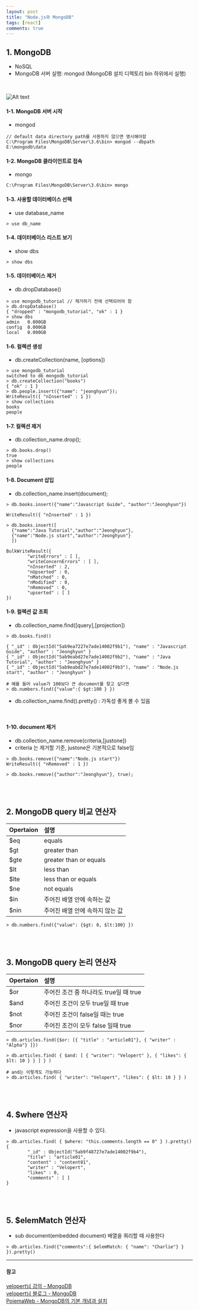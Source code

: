 ```yaml
---
layout: post
title: "Node.js와 MongoDB"
tags: [react]
comments: true
---
```


## 1. MongoDB
- NoSQL
- MongoDB 서버 실행: mongod (MongoDB 설치 디렉토리 bin 하위에서 실행)  

<br/>

![Alt text](../images/mongodb_structure.jpg)


#### 1-1. MongoDB 서버 시작
- mongod

```
// default data directory path를 사용하지 않으면 명시해야함
C:\Program Files\MongoDB\Server\3.6\bin> mongod --dbpath E:\mongodb\data
```  

#### 1-2. MongoDB 클라이언트로 접속
- mongo

```
C:\Program Files\MongoDB\Server\3.6\bin> mongo
```  

#### 1-3. 사용할 데이터베이스 선택
- use database_name

```
> use db_name
```

#### 1-4. 데이터베이스 리스트 보기
- show dbs
```
> show dbs
```  

#### 1-5. 데이터베이스 제거  
- db.dropDatabase()

```
> use mongodb_tutorial // 제거하기 전에 선택되어야 함
> db.dropDatabase()
{ "dropped" : "mongodb_tutorial", "ok" : 1 }
> show dbs
admin   0.000GB
config  0.000GB
local   0.000GB
```

#### 1-6. 컬렉션 생성
- db.createCollection(name, [options])  

```
> use mongodb_tutorial
switched to db mongodb_tutorial
> db.createCollection("books")
{ "ok" : 1 }
> db.people.insert({"name": "jeonghyun"});
WriteResult({ "nInserted" : 1 })
> show collections
books
people
```

#### 1-7. 컬렉션 제거
- db.collection_name.drop();  

```
> db.books.drop()
true
> show collections
people
```  

#### 1-8. Document 삽입
- db.collection_name.insert(document);

```
> db.books.insert({"name":"Javascript Guide", "author":"Jeonghyun"})

WriteResult({ "nInserted" : 1 })

> db.books.insert([
  {"name":"Java Tutorial","author":"Jeonghyun"},
  {"name":"Node.js start","author":"Jeonghyun"}
  ])

BulkWriteResult({
        "writeErrors" : [ ],
        "writeConcernErrors" : [ ],
        "nInserted" : 2,
        "nUpserted" : 0,
        "nMatched" : 0,
        "nModified" : 0,
        "nRemoved" : 0,
        "upserted" : [ ]
})
```

#### 1-9. 컬렉션 값 조회
- db.collection_name.find([query],[projection])

```
> db.books.find()

{ "_id" : ObjectId("5ab9ea7227e7ade14002f9b1"), "name" : "Javascript Guide", "author" : "Jeonghyun" }
{ "_id" : ObjectId("5ab9eabd27e7ade14002f9b2"), "name" : "Java Tutorial", "author" : "Jeonghyun" }
{ "_id" : ObjectId("5ab9eabd27e7ade14002f9b3"), "name" : "Node.js start", "author" : "Jeonghyun" }

# 예를 들어 value가 100보다 큰 document를 찾고 싶다면
> db.numbers.find({"value":{ $gt:100 } })
```  

- db.collection_name.find().pretty() : 가독성 좋게 볼 수 있음

<br/>

#### 1-10. document 제거
- db.collection_name.remove(criteria,[justone])
- criteria 는 제거할 기준, justone은 기본적으로 false임  

```
> db.books.remove({"name":"Node.js start"})
WriteResult({ "nRemoved" : 1 })

> db.books.remove({"author":"Jeonghyun"}, true);
```  

<br/><br/>

## 2. MongoDB query 비교 연산자

| Opertaion | 설명 |
|:-----|:-----|
| $eq |  equals |
| $gt |  greater than |
| $gte | greater than or equals  |
| $lt |  less than  |
| $lte |  less than or equals  |
| $ne | not equals  |
| $in | 주어진 배열 안에 속하는 값  |
| $nin | 주어진 배열 안에 속하지 않는 값  |  


```
> db.numbers.find({"value": {$gt: 0, $lt:100} })
```

<br/><br/>

## 3. MongoDB query 논리 연산자

| Opertaion | 설명 |
|:-----|:-----|
| $or |  주어진 조건 중 하나라도 true일 때 true |
| $and |  주어진 조건이 모두 true일 때 true |
| $not | 주어진 조건이 false일 때는 true  |
| $nor |  주어진 조건이 모두 false 일때 true  |

```
> db.articles.find({$or: [{ "title" : "article01"}, { "writer" : "Alpha"} ]})

> db.articles.find( { $and: [ { "writer": "Velopert" }, { "likes": { $lt: 10 } } ] } )

# and는 이렇게도 가능하다
> db.articles.find( { "writer": "Velopert", "likes": { $lt: 10 } } )
```

<br/><br/>

## 4. $where 연산자
- javascript expression을 사용할 수 있다.

```
> db.articles.find( { $where: "this.comments.length == 0" } ).pretty()
{
        "_id" : ObjectId("5ab9f48727e7ade14002f9b4"),
        "title" : "article01",
        "content" : "content01",
        "writer" : "Velopert",
        "likes" : 0,
        "comments" : [ ]
}
```

<br/><br/>

## 5. $elemMatch 연산자
- sub document(embedded document) 배열을 쿼리할 때 사용한다

```
> db.articles.find({"comments":{ $elemMatch: { "name": "Charlie"} } }).pretty()
```

---

#### 참고  
[velopert님 강의 - MongoDB](https://velopert.com/mongodb-tutorial-list) <br/>
[velopert님 블로그 - MongoDB](https://velopert.com/mongodb-tutorial-list) <br/>
[PoiemaWeb - MongoDB의 기본 개념과 설치](http://poiemaweb.com/mongdb-basics) <br/>

